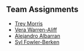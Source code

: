 ## Team Assignments
  - [Trey Morris](Project/trey_morris-résumé.md)
  - [Vera Warren-Aliff](Project/vera_warren_aliff-résumé.md)
  - [Alejandro Albarran](Project/alejandro_albarran-résumé.md)
  - [Syl Fowler-Berken](Project/syl_fowler_berken-résumé.md)
